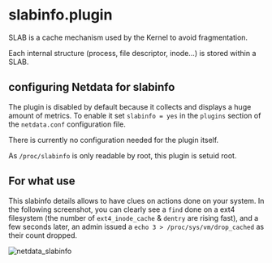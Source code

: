 <!--
title: "slabinfo.plugin"
custom_edit_url: "https://github.com/netdata/netdata/edit/master/collectors/slabinfo.plugin/README.md"
sidebar_label: "slabinfo.plugin"
learn_status: "Published"
learn_topic_type: "References"
learn_rel_path: "Integrations/Monitoring/System metrics"
-->

# slabinfo.plugin

SLAB is a cache mechanism used by the Kernel to avoid fragmentation.

Each internal structure (process, file descriptor, inode...) is stored within a SLAB.

## configuring Netdata for slabinfo

The plugin is disabled by default because it collects and displays a huge amount of metrics.
To enable it set `slabinfo = yes` in the `plugins` section of the `netdata.conf` configuration file.

There is currently no configuration needed for the plugin itself.

As `/proc/slabinfo` is only readable by root, this plugin is setuid root.

## For what use

This slabinfo details allows to have clues on actions done on your system.
In the following screenshot, you can clearly see a `find` done on a ext4 filesystem (the number of `ext4_inode_cache` & `dentry` are rising fast), and a few seconds later, an admin issued a `echo 3 > /proc/sys/vm/drop_cached` as their count dropped.

![netdata_slabinfo](https://user-images.githubusercontent.com/9157986/64433811-7f06e500-d0bf-11e9-8e1e-087497e61033.png)



